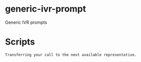 # generic-ivr-prompt
Generic IVR prompts


# Scripts



```
Transferring your call to the next available representative.
````
